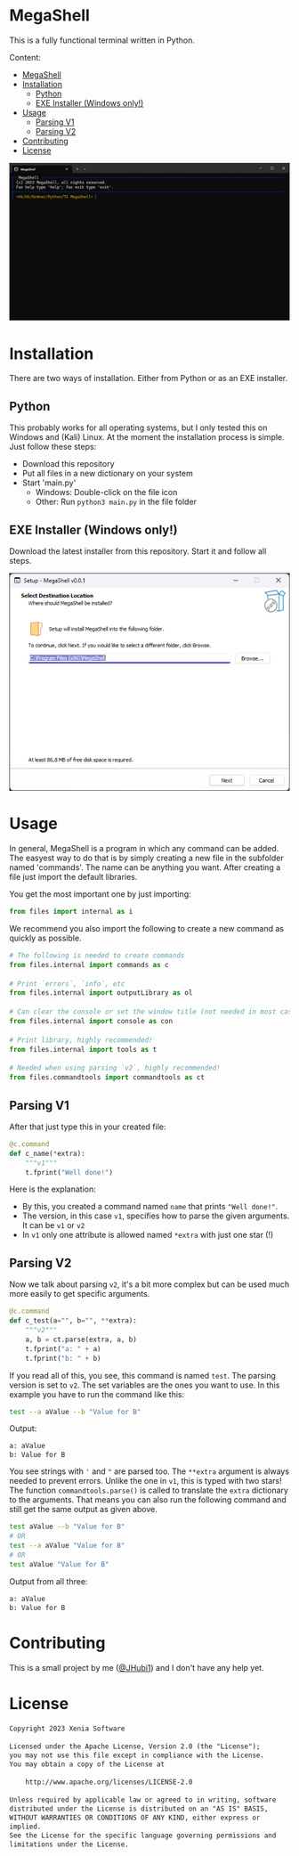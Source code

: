 # MegaShell
This is a fully functional terminal written in Python.

Content:
- [MegaShell](#megashell)
- [Installation](#installation)
  - [Python](#python)
  - [EXE Installer (Windows only!)](#exe-installer-windows-only)
- [Usage](#usage)
  - [Parsing V1](#parsing-v1)
  - [Parsing V2](#parsing-v2)
- [Contributing](#contributing)
- [License](#license)

![Terminal1: Terminal](images/terminal1.png)

# Installation
There are two ways of installation. Either from Python or as an EXE installer.

## Python
This probably works for all operating systems, but I only tested this on Windows and (Kali) Linux.
At the moment the installation process is simple. Just follow these steps:
- Download this repository
- Put all files in a new dictionary on your system
- Start 'main.py'
  - Windows: Double-click on the file icon
  - Other: Run `python3 main.py` in the file folder

## EXE Installer (Windows only!)
Download the latest installer from this repository.
Start it and follow all steps.

![Installer1: Terms of Service](images/installer1.png)

# Usage
In general, MegaShell is a program in which any command can be added.
The easyest way to do that is by simply creating a new file in the subfolder named 'commands'. The name can be anything you want.
After creating a file just import the default libraries.

You get the most important one by just importing:
```python
from files import internal as i
```

We recommend you also import the following to create a new command as quickly as possible.
```python
# The following is needed to create commands
from files.internal import commands as c

# Print `errors`, `info`, etc
from files.internal import outputLibrary as ol

# Can clear the console or set the window title (not needed in most cases)
from files.internal import console as con

# Print library, highly recommended!
from files.internal import tools as t

# Needed when using parsing `v2`, highly recommended!
from files.commandtools import commandtools as ct
```

## Parsing V1
After that just type this in your created file:
```python
@c.command
def c_name(*extra):
    """v1"""
    t.fprint("Well done!")
```
Here is the explanation:
- By this, you created a command named `name` that prints `"Well done!"`.
- The version, in this case `v1`, specifies how to parse the given arguments. It can be `v1` or `v2`
- In `v1` only one attribute is allowed named `*extra` with just one star (!)

## Parsing V2
Now we talk about parsing `v2`, it's a bit more complex but can be used much more easily to get specific arguments.
```python
@c.command
def c_test(a="", b="", **extra):
    """v2"""
    a, b = ct.parse(extra, a, b)
    t.fprint("a: " + a)
    t.fprint("b: " + b)
```
If you read all of this, you see, this command is named `test`. The parsing version is set to `v2`.
The set variables are the ones you want to use. In this example you have to run the command like this:
```bash
test --a aValue --b "Value for B"
```
Output:
```
a: aValue
b: Value for B
```
You see strings with `'` and `"` are parsed too. The `**extra` argument is always needed to prevent errors. Unlike the one in `v1`, this is typed with two stars!
The function `commandtools.parse()` is called to translate the `extra` dictionary to the arguments.
That means you can also run the following command and still get the same output as given above.
```bash
test aValue --b "Value for B"
# OR
test --a aValue "Value for B"
# OR
test aValue "Value for B"
```
Output from all three:
```
a: aValue
b: Value for B
```

# Contributing
This is a small project by me ([@JHubi1](https://github.com/JHubi1)) and I don't have any help yet.

# License
```text
Copyright 2023 Xenia Software

Licensed under the Apache License, Version 2.0 (the "License");
you may not use this file except in compliance with the License.
You may obtain a copy of the License at

    http://www.apache.org/licenses/LICENSE-2.0

Unless required by applicable law or agreed to in writing, software
distributed under the License is distributed on an "AS IS" BASIS,
WITHOUT WARRANTIES OR CONDITIONS OF ANY KIND, either express or implied.
See the License for the specific language governing permissions and
limitations under the License.
```